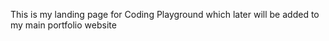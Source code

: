 This is my landing page for Coding Playground which later will be added to my main portfolio website
